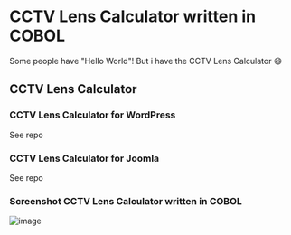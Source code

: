# CCTV Lens Calculator written in COBOL
Some people have "Hello World"! But i have the CCTV Lens Calculator :smile:

## CCTV Lens Calculator

### CCTV Lens Calculator for WordPress

See repo

### CCTV Lens Calculator for Joomla

See repo

### Screenshot CCTV Lens Calculator written in COBOL
![image](https://user-images.githubusercontent.com/6934501/111853997-69fa4b80-891d-11eb-9b44-129d5b0d1901.png)
